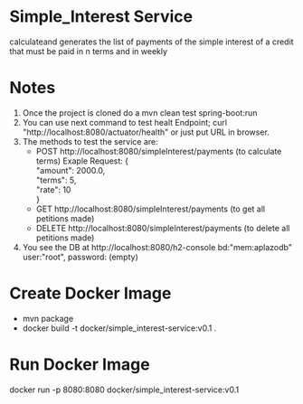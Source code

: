 # Simple_Interest Service
calculateand generates the list of payments of the simple interest of a credit that must be paid in n terms and in weekly

# Notes
1. Once the project is cloned do a  mvn clean test spring-boot:run
2. You can use next command to test healt Endpoint; curl "http://localhost:8080/actuator/health" or just put URL in browser.
3. The methods to test the service  are:
    * POST http://localhost:8080/simpleInterest/payments (to calculate terms)
      Exaple Request: {  
                        "amount": 2000.0,   
                        "terms": 5,   
                        "rate": 10      
                      } 
   * GET http://localhost:8080/simpleInterest/payments (to get all petitions made)
   * DELETE http://localhost:8080/simpleInterest/payments (to delete all petitions made)
5. You see the DB at http://localhost:8080/h2-console bd:"mem:aplazodb" user:"root", password: (empty)

# Create Docker Image
   * mvn package 
   * docker build -t docker/simple_interest-service:v0.1 .

# Run Docker Image
docker run -p 8080:8080 docker/simple_interest-service:v0.1

